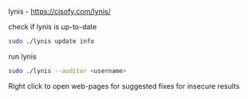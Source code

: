 lynis - https://cisofy.com/lynis/

check if lynis is up-to-date
```sh
sudo ./lynis update info
```

run lynis
```sh
sudo ./lynis --auditor <username>
```

Right click to open web-pages for suggested fixes for insecure results

